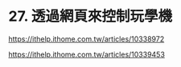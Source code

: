 # 27. 透過網頁來控制玩學機





https://ithelp.ithome.com.tw/articles/10338972

https://ithelp.ithome.com.tw/articles/10339453
